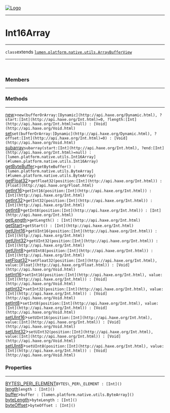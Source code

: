 
[![Logo](../../../../../images/logo.png)](../../../../../api/index.html)

---



<h1>Int16Array</h1>



---

`class`extends <code><span>[lumen.platform.native.utils.ArrayBufferView]()</span></code>
<span class="meta">

</span>


---

&nbsp;
&nbsp;

<h3>Members</h3> <hr/>

<h3>Methods</h3> <hr/><span class="method apipage">
            <a name="new"><a class="lift" href="#new">new</a></a><a title="inherited from lumen.platform.native.utils.ArrayBufferView" class="tooltip inherited">&gt;</a><code class="signature apipage">new(bufferOrArray:<span>[Dynamic](http://api.haxe.org/Dynamic.html)</span>, ?start:<span>[Int](http://api.haxe.org/Int.html)=0</span>, ?length:<span>[Int](http://api.haxe.org/Int.html)=null</span>) : [Void](http://api.haxe.org/Void.html)</code><br/><span class="small_desc_flat"></span>
        </span>
    <span class="method apipage">
            <a name="set"><a class="lift" href="#set">set</a></a><code class="signature apipage">set(bufferOrArray:<span>[Dynamic](http://api.haxe.org/Dynamic.html)</span>, ?offset:<span>[Int](http://api.haxe.org/Int.html)=0</span>) : [Void](http://api.haxe.org/Void.html)</code><br/><span class="small_desc_flat"></span>
        </span>
    <span class="method apipage">
            <a name="subarray"><a class="lift" href="#subarray">subarray</a></a><code class="signature apipage">subarray(start:<span>[Int](http://api.haxe.org/Int.html)</span>, ?end:<span>[Int](http://api.haxe.org/Int.html)=null</span>) : [lumen.platform.native.utils.Int16Array](#lumen.platform.native.utils.Int16Array)</code><br/><span class="small_desc_flat"></span>
        </span>
    <span class="method apipage">
            <a name="getByteBuffer"><a class="lift" href="#getByteBuffer">getByteBuffer</a></a><a title="inherited from lumen.platform.native.utils.ArrayBufferView" class="tooltip inherited">&gt;</a><code class="signature apipage">getByteBuffer() : [lumen.platform.native.utils.ByteArray](#lumen.platform.native.utils.ByteArray)</code><br/><span class="small_desc_flat"></span>
        </span>
    <span class="method apipage">
            <a name="getFloat32"><a class="lift" href="#getFloat32">getFloat32</a></a><a title="inherited from lumen.platform.native.utils.ArrayBufferView" class="tooltip inherited">&gt;</a><code class="signature apipage">getFloat32(position:<span>[Int](http://api.haxe.org/Int.html)</span>) : [Float](http://api.haxe.org/Float.html)</code><br/><span class="small_desc_flat"></span>
        </span>
    <span class="method apipage">
            <a name="getInt16"><a class="lift" href="#getInt16">getInt16</a></a><a title="inherited from lumen.platform.native.utils.ArrayBufferView" class="tooltip inherited">&gt;</a><code class="signature apipage">getInt16(position:<span>[Int](http://api.haxe.org/Int.html)</span>) : [Int](http://api.haxe.org/Int.html)</code><br/><span class="small_desc_flat"></span>
        </span>
    <span class="method apipage">
            <a name="getInt32"><a class="lift" href="#getInt32">getInt32</a></a><a title="inherited from lumen.platform.native.utils.ArrayBufferView" class="tooltip inherited">&gt;</a><code class="signature apipage">getInt32(position:<span>[Int](http://api.haxe.org/Int.html)</span>) : [Int](http://api.haxe.org/Int.html)</code><br/><span class="small_desc_flat"></span>
        </span>
    <span class="method apipage">
            <a name="getInt8"><a class="lift" href="#getInt8">getInt8</a></a><a title="inherited from lumen.platform.native.utils.ArrayBufferView" class="tooltip inherited">&gt;</a><code class="signature apipage">getInt8(position:<span>[Int](http://api.haxe.org/Int.html)</span>) : [Int](http://api.haxe.org/Int.html)</code><br/><span class="small_desc_flat"></span>
        </span>
    <span class="method apipage">
            <a name="getLength"><a class="lift" href="#getLength">getLength</a></a><a title="inherited from lumen.platform.native.utils.ArrayBufferView" class="tooltip inherited">&gt;</a><code class="signature apipage">getLength() : [Int](http://api.haxe.org/Int.html)</code><br/><span class="small_desc_flat"></span>
        </span>
    <span class="method apipage">
            <a name="getStart"><a class="lift" href="#getStart">getStart</a></a><a title="inherited from lumen.platform.native.utils.ArrayBufferView" class="tooltip inherited">&gt;</a><code class="signature apipage">getStart() : [Int](http://api.haxe.org/Int.html)</code><br/><span class="small_desc_flat"></span>
        </span>
    <span class="method apipage">
            <a name="getUInt16"><a class="lift" href="#getUInt16">getUInt16</a></a><a title="inherited from lumen.platform.native.utils.ArrayBufferView" class="tooltip inherited">&gt;</a><code class="signature apipage">getUInt16(position:<span>[Int](http://api.haxe.org/Int.html)</span>) : [Int](http://api.haxe.org/Int.html)</code><br/><span class="small_desc_flat"></span>
        </span>
    <span class="method apipage">
            <a name="getUInt32"><a class="lift" href="#getUInt32">getUInt32</a></a><a title="inherited from lumen.platform.native.utils.ArrayBufferView" class="tooltip inherited">&gt;</a><code class="signature apipage">getUInt32(position:<span>[Int](http://api.haxe.org/Int.html)</span>) : [Int](http://api.haxe.org/Int.html)</code><br/><span class="small_desc_flat"></span>
        </span>
    <span class="method apipage">
            <a name="getUInt8"><a class="lift" href="#getUInt8">getUInt8</a></a><a title="inherited from lumen.platform.native.utils.ArrayBufferView" class="tooltip inherited">&gt;</a><code class="signature apipage">getUInt8(position:<span>[Int](http://api.haxe.org/Int.html)</span>) : [Int](http://api.haxe.org/Int.html)</code><br/><span class="small_desc_flat"></span>
        </span>
    <span class="method apipage">
            <a name="setFloat32"><a class="lift" href="#setFloat32">setFloat32</a></a><a title="inherited from lumen.platform.native.utils.ArrayBufferView" class="tooltip inherited">&gt;</a><code class="signature apipage">setFloat32(position:<span>[Int](http://api.haxe.org/Int.html)</span>, value:<span>[Float](http://api.haxe.org/Float.html)</span>) : [Void](http://api.haxe.org/Void.html)</code><br/><span class="small_desc_flat"></span>
        </span>
    <span class="method apipage">
            <a name="setInt16"><a class="lift" href="#setInt16">setInt16</a></a><a title="inherited from lumen.platform.native.utils.ArrayBufferView" class="tooltip inherited">&gt;</a><code class="signature apipage">setInt16(position:<span>[Int](http://api.haxe.org/Int.html)</span>, value:<span>[Int](http://api.haxe.org/Int.html)</span>) : [Void](http://api.haxe.org/Void.html)</code><br/><span class="small_desc_flat"></span>
        </span>
    <span class="method apipage">
            <a name="setInt32"><a class="lift" href="#setInt32">setInt32</a></a><a title="inherited from lumen.platform.native.utils.ArrayBufferView" class="tooltip inherited">&gt;</a><code class="signature apipage">setInt32(position:<span>[Int](http://api.haxe.org/Int.html)</span>, value:<span>[Int](http://api.haxe.org/Int.html)</span>) : [Void](http://api.haxe.org/Void.html)</code><br/><span class="small_desc_flat"></span>
        </span>
    <span class="method apipage">
            <a name="setInt8"><a class="lift" href="#setInt8">setInt8</a></a><a title="inherited from lumen.platform.native.utils.ArrayBufferView" class="tooltip inherited">&gt;</a><code class="signature apipage">setInt8(position:<span>[Int](http://api.haxe.org/Int.html)</span>, value:<span>[Int](http://api.haxe.org/Int.html)</span>) : [Void](http://api.haxe.org/Void.html)</code><br/><span class="small_desc_flat"></span>
        </span>
    <span class="method apipage">
            <a name="setUInt16"><a class="lift" href="#setUInt16">setUInt16</a></a><a title="inherited from lumen.platform.native.utils.ArrayBufferView" class="tooltip inherited">&gt;</a><code class="signature apipage">setUInt16(position:<span>[Int](http://api.haxe.org/Int.html)</span>, value:<span>[Int](http://api.haxe.org/Int.html)</span>) : [Void](http://api.haxe.org/Void.html)</code><br/><span class="small_desc_flat"></span>
        </span>
    <span class="method apipage">
            <a name="setUInt32"><a class="lift" href="#setUInt32">setUInt32</a></a><a title="inherited from lumen.platform.native.utils.ArrayBufferView" class="tooltip inherited">&gt;</a><code class="signature apipage">setUInt32(position:<span>[Int](http://api.haxe.org/Int.html)</span>, value:<span>[Int](http://api.haxe.org/Int.html)</span>) : [Void](http://api.haxe.org/Void.html)</code><br/><span class="small_desc_flat"></span>
        </span>
    <span class="method apipage">
            <a name="setUInt8"><a class="lift" href="#setUInt8">setUInt8</a></a><a title="inherited from lumen.platform.native.utils.ArrayBufferView" class="tooltip inherited">&gt;</a><code class="signature apipage">setUInt8(position:<span>[Int](http://api.haxe.org/Int.html)</span>, value:<span>[Int](http://api.haxe.org/Int.html)</span>) : [Void](http://api.haxe.org/Void.html)</code><br/><span class="small_desc_flat"></span>
        </span>
    

<h3>Properties</h3> <hr/><span class="property apipage">
            <a name="BYTES_PER_ELEMENT"><a class="lift" href="#BYTES_PER_ELEMENT">BYTES\_PER\_ELEMENT</a></a><code class="signature apipage">BYTES\_PER\_ELEMENT : [Int]()</code><br/><span class="small_desc_flat"></span>
        </span><span class="property apipage">
            <a name="length"><a class="lift" href="#length">length</a></a><code class="signature apipage">length : [Int]()</code><br/><span class="small_desc_flat"></span>
        </span><span class="property apipage">
            <a name="buffer"><a class="lift" href="#buffer">buffer</a></a><a title="inherited from lumen.platform.native.utils.ArrayBufferView" class="tooltip inherited">&gt;</a><code class="signature apipage">buffer : [lumen.platform.native.utils.ByteArray]()</code><br/><span class="small_desc_flat"></span>
        </span><span class="property apipage">
            <a name="byteLength"><a class="lift" href="#byteLength">byteLength</a></a><a title="inherited from lumen.platform.native.utils.ArrayBufferView" class="tooltip inherited">&gt;</a><code class="signature apipage">byteLength : [Int]()</code><br/><span class="small_desc_flat"></span>
        </span><span class="property apipage">
            <a name="byteOffset"><a class="lift" href="#byteOffset">byteOffset</a></a><a title="inherited from lumen.platform.native.utils.ArrayBufferView" class="tooltip inherited">&gt;</a><code class="signature apipage">byteOffset : [Int]()</code><br/><span class="small_desc_flat"></span>
        </span>

&nbsp;
&nbsp;
&nbsp;
